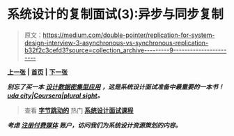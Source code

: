 # 系统设计的复制面试(3):异步与同步复制

> 原文：<https://medium.com/double-pointer/replication-for-system-design-interview-3-asynchronous-vs-synchronous-replication-b32f2c3cefd3?source=collection_archive---------9----------------------->

[**上一张**](https://bit.ly/3qRbVUq) **|** [**首页**](https://bit.ly/3tVGgRY) **|** [**下一张**](https://bit.ly/3FYyNpf)

***别忘了买一本*** [***设计数据密集型应用***](https://amzn.to/3HWOSPm) ***，这是系统设计面试准备中最重要的一本书！***[***uda city***](https://bit.ly/3JIpvl4)***|***[***Coursera***](https://imp.i384100.net/zaYBB0)***|***[***plural sight***](https://pluralsight.pxf.io/Ao7GGK)***。***

> 查看 [**字节跳动的**](https://bytebytego.com?fpr=datajek34) 热门 [**系统设计面试课程**](https://bytebytego.com?fpr=datajek34)

***考虑*** [***注册付费媒体***](https://bit.ly/3LNjPXB) ***账户，访问我们为系统设计资源策划的内容。***